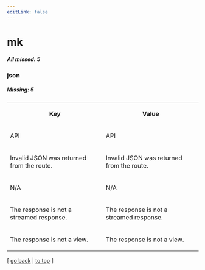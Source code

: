 ```yaml
---
editLink: false
---
```


# mk

##### All missed: 5


### json

##### Missing: 5

<table width="100%">
<tr><th width="50%">

Key

</th><th width="50%">

Value

</th></tr>
<tr><td width="50%">

API

</td><td width="50%">

API

</td></tr>
<tr><td width="50%">

Invalid JSON was returned from the route.

</td><td width="50%">

Invalid JSON was returned from the route.

</td></tr>
<tr><td width="50%">

N/A

</td><td width="50%">

N/A

</td></tr>
<tr><td width="50%">

The response is not a streamed response.

</td><td width="50%">

The response is not a streamed response.

</td></tr>
<tr><td width="50%">

The response is not a view.

</td><td width="50%">

The response is not a view.

</td></tr>
</table>

[ [go back](../status.md) | [to top](#) ]


